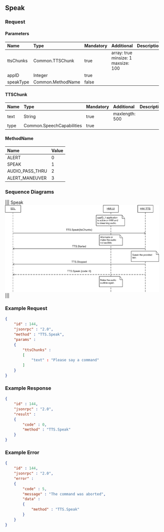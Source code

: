 ## Speak


### Request

#### Parameters

|Name|Type|Mandatory|Additional|Description|
|:---|:---|:--------|:---------|:----------|
|ttsChunks|Common.TTSChunk|true|array: true<br>minsize: 1<br>maxsize: 100||
|appID|Integer|true|||
|speakType|Common.MethodName|false|||

#### TTSChunk

|Name|Type|Mandatory|Additional|Description|
|:---|:---|:--------|:---------|:----------|
|text|String|true|maxlength: 500||
|type|Common.SpeechCapabilities|true|||

#### MethodName

|Name|Value|
|:---|:----|
|ALERT|0|
|SPEAK|1|
|AUDIO_PASS_THRU|2|
|ALERT_MANEUVER|3|

### Sequence Diagrams
|||
Speak
![Speak](./assets/Speak.png)
|||

### Example Request

```json
{
	"id" : 144,
	"jsonrpc" : "2.0",
	"method" : "TTS.Speak",
	"params" :
	{
		"ttsChunks" :
		[
			"text" : "Please say a command"
		]
	}
}
```
### Example Response

```json
{
	"id" : 144,
	"jsonrpc" : "2.0",
	"result" :
	{
		"code" : 0,
		"method" : "TTS.Speak"
	}
}
```

### Example Error

```json
{
	"id" : 144,
	"jsonrpc" : "2.0",
	"error" :
	{
		"code" : 5,
		"message" : "The command was aborted",
		"data" :
		{
			"method" : "TTS.Speak"
		}
	}
}
```
